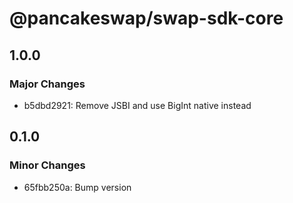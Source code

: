 # @pancakeswap/swap-sdk-core

## 1.0.0

### Major Changes

- b5dbd2921: Remove JSBI and use BigInt native instead

## 0.1.0

### Minor Changes

- 65fbb250a: Bump version
